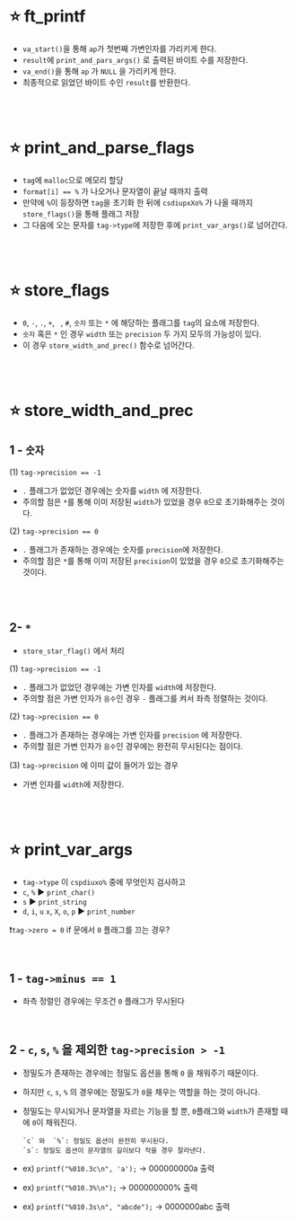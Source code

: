 ⭐ ft_printf
============

- `va_start()`을 통해 `ap`가 첫번째 가변인자를 가리키게 한다.
- `result`에 `print_and_pars_args()` 로 출력된 바이트 수를 저장한다.
-  `va_end()`을 통해 `ap` 가 `NULL` 을 가리키게 한다.
-  최종적으로 읽었던 바이트 수인 `result`를 반환한다.

</br>
</br>

⭐ print_and_parse_flags
=======================

- `tag`에 `malloc`으로 메모리 할당
- `format[i] == %` 가 나오거나 문자열이 끝날 때까지 출력
- 만약에 `%`이 등장하면 `tag`을 초기화 한 뒤에 `csdiupxXo%` 가 나올 때까지 `store_flags()`을 통해 플래그 저장
- 그 다음에 오는 문자를 `tag->type`에 저장한 후에 `print_var_args()`로 넘어간다.

</br>
</br>

⭐ store_flags
==============

- `0`, `-`, `.`, `+`, ` `, `#`, `숫자` 또는 `*` 에 해당하는 플래그를 `tag`의 요소에 저장한다.
- `숫자` 혹은 `*` 인 경우 `width` 또는 `precision` 두 가지 모두의 가능성이 있다.
- 이 경우 `store_width_and_prec()` 함수로 넘어간다.

</br>
</br>

⭐ store_width_and_prec
======================

1 - `숫자`
--------

(1) `tag->precision == -1`
- `.` 플래그가 없었던 경우에는 숫자를 `width` 에 저장한다.
- 주의할 점은 `*`를 통해 이미 저장된 `width`가 있었을 경우 `0`으로 초기화해주는 것이다.

(2) `tag->precision == 0`
- `.` 플래그가 존재하는 경우에는 숫자를 `precision`에 저장한다.
- 주의할 점은 `*`를 통해 이미 저장된 `precision`이 있었을 경우 `0`으로 초기화해주는 것이다.

</br>
</br>

2- `*`
-----

- `store_star_flag()` 에서 처리

(1) `tag->precision == -1`
- `.` 플래그가 없었던 경우에는 가변 인자를 `width`에 저장한다.
- 주의할 점은 가변 인자가 `음수`인 경우 `-` 플래그를 켜서 좌측 정렬하는 것이다.

(2) `tag->precision == 0`
- `.` 플래그가 존재하는 경우에는 가변 인자를 `precision` 에 저장한다.
- 주의할 점은 가변 인자가 `음수`인 경우에는 완전히 무시된다는 점이다.

(3) `tag->precision` 에 이미 값이 들어가 있는 경우
- 가변 인자를 `width`에 저장한다.

</br>
</br>

⭐ print_var_args
================

- `tag->type` 이 `cspdiuxo%` 중에 무엇인지 검사하고
- `c`, `%` ▶️ `print_char()`
- `s` ▶️ `print_string`
- `d`, `i`, `u` `x`, `X`, `o`, `p` ▶️ `print_number`

❗`tag->zero = 0` if 문에서 `0` 플래그를 끄는 경우?

</br>

1 - `tag->minus == 1`
---------------------

- 좌측 정렬인 경우에는 무조건 `0` 플래그가 무시된다

</br>

2 - `c`, `s`, `%` 을 제외한 `tag->precision > -1`
-----------------------------------------------

- 정밀도가 존재하는 경우에는 정밀도 옵션을 통해 `0` 을 채워주기 때문이다.
- 하지만 `c`, `s`, `%` 의 경우에는 정밀도가 `0`을 채우는 역할을 하는 것이 아니다.
- 정밀도는 무시되거나 문자열을 자르는 기능을 할 뿐, `0`플래그와 `width`가 존재할 때에 `0`이 채워진다.

      `c` 와  `%`: 정밀도 옵션이 완전히 무시된다.
      `s`: 정밀도 옵션이 문자열의 길이보다 작을 경우 잘라낸다. 

- ex) `printf("%010.3c\n", 'a');`     -> 000000000a 출력
- ex) `printf("%010.3%\n");`          -> 000000000% 출력
- ex) `printf("%010.3s\n", "abcde");` -> 0000000abc 출력 
